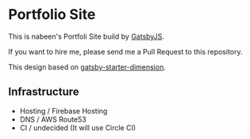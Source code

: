 # Portfolio Site

This is nabeen's Portfoli Site build by [GatsbyJS](https://www.gatsbyjs.org/).

If you want to hire me, please send me a Pull Request to this repository.

This design based on [gatsby-starter-dimension](https://github.com/ChangoMan/gatsby-starter-dimension).

## Infrastructure

* Hosting / Firebase Hosting
* DNS / AWS Route53
* CI / undecided (It will use Circle CI)
